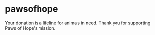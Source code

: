 # pawsofhope
Your donation is a lifeline for animals in need. Thank you for supporting Paws of Hope's mission.
